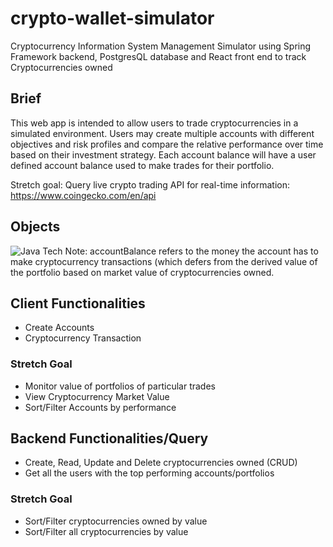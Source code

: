# crypto-wallet-simulator
Cryptocurrency Information System Management Simulator using Spring Framework backend, PostgresQL database and React front end to track Cryptocurrencies owned

## Brief
This web app is intended to allow users to trade cryptocurrencies in a simulated environment. 
Users may create multiple accounts with different objectives and risk profiles and compare the relative performance over time based on their investment strategy. Each account balance will have a user defined account balance used to make trades for their portfolio.

Stretch goal:
Query live crypto trading API for real-time information: https://www.coingecko.com/en/api

## Objects
![Java Tech](https://user-images.githubusercontent.com/64391406/193386517-2239ba18-c155-4c3a-8b70-253051c63ed8.jpg)
Note: accountBalance refers to the money the account has to make cryptocurrency transactions (which defers from the derived value of the portfolio based on market value of cryptocurrencies owned.

## Client Functionalities 
- Create Accounts
- Cryptocurrency Transaction
### Stretch Goal
- Monitor value of portfolios of particular trades
- View Cryptocurrency Market Value
- Sort/Filter Accounts by performance

## Backend Functionalities/Query
- Create, Read, Update and Delete cryptocurrencies owned (CRUD)
- Get all the users with the top performing accounts/portfolios
### Stretch Goal
- Sort/Filter cryptocurrencies owned by value
- Sort/Filter all cryptocurrencies by value
